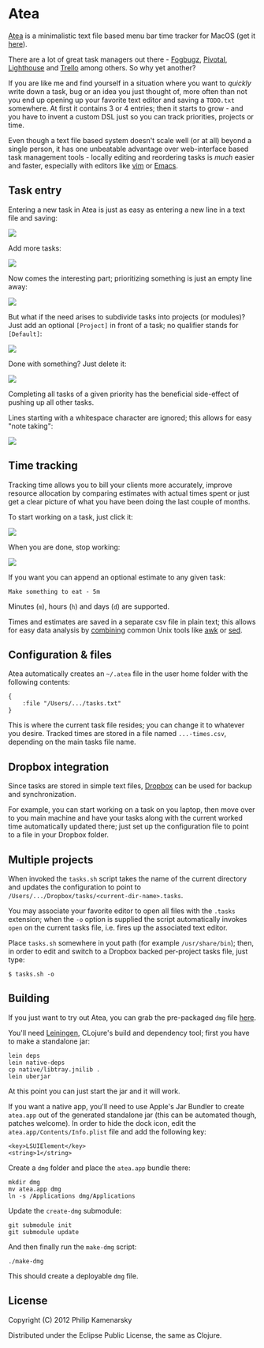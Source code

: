 <!-- <img src="https://github.com/pkamenarsky/atea/raw/master/resources/icon_128.png" align="right"> -->

# Atea

[Atea](https://github.com/downloads/pkamenarsky/atea/atea-1.0.0.dmg) is a minimalistic text file based menu bar time tracker for MacOS (get it [here](https://github.com/downloads/pkamenarsky/atea/atea-1.0.0.dmg)).

There are a lot of great task managers out there - [Fogbugz](http://www.fogcreek.com/fogbugz/), [Pivotal](http://www.pivotaltracker.com/), [Lighthouse](http://lighthouseapp.com/) and [Trello](https://trello.com/) among others. So why yet another?

If you are like me and find yourself in a situation where you want to *quickly* write down a task, bug or an idea you just thought of, more often than not you end up opening up your favorite text editor and saving a `TODO.txt` somewhere. At first it contains 3 or 4 entries; then it starts to grow - and you have to invent a custom DSL just so you can track priorities, projects or time.

Even though a text file based system doesn't scale well (or at all) beyond a single person, it has one unbeatable advantage over web-interface based task management tools - locally editing and reordering tasks is *much* easier and faster, especially with editors like [vim](http://www.vim.org/) or [Emacs](http://www.gnu.org/software/emacs/).

## Task entry

Entering a new task in Atea is just as easy as entering a new line in a text file and saving:

![](https://github.com/pkamenarsky/atea/raw/master/doc/screens/1.png)

Add more tasks:

![](https://github.com/pkamenarsky/atea/raw/master/doc/screens/2.png)

Now comes the interesting part; prioritizing something is just an empty line away:

![](https://github.com/pkamenarsky/atea/raw/master/doc/screens/3.png)

But what if the need arises to subdivide tasks into projects (or modules)? Just add an optional `[Project]` in front of a task; no qualifier stands for `[Default]`:

![](https://github.com/pkamenarsky/atea/raw/master/doc/screens/4.png)

Done with something? Just delete it:

![](https://github.com/pkamenarsky/atea/raw/master/doc/screens/5.png)

Completing all tasks of a given priority has the beneficial side-effect of pushing up all other tasks.

Lines starting with a whitespace character are ignored; this allows for easy "note taking":

![](https://github.com/pkamenarsky/atea/raw/master/doc/screens/6.png)

## Time tracking

Tracking time allows you to bill your clients more accurately, improve resource allocation by comparing estimates with actual times spent or just get a clear picture of what you have been doing the last couple of months.

To start working on a task, just click it:

![](https://github.com/pkamenarsky/atea/raw/master/doc/screens/7.png)

When you are done, stop working:

![](https://github.com/pkamenarsky/atea/raw/master/doc/screens/8.png)

If you want you can append an optional estimate to any given task:

    Make something to eat - 5m

Minutes (`m`), hours (`h`) and days (`d`) are supported.

Times and estimates are saved in a separate csv file in plain text; this allows for easy data analysis by [combining](http://reallylongword.org/sedawk/) common Unix tools like [awk](http://www.grymoire.com/Unix/Awk.html) or [sed](http://www.ibm.com/developerworks/linux/library/l-sed1/index.html).

## Configuration & files

Atea automatically creates an `~/.atea` file in the user home folder with the following contents:

    {
	    :file "/Users/.../tasks.txt"
    }

This is where the current task file resides; you can change it to whatever you desire. Tracked times are stored in a file named `...-times.csv`, depending on the main tasks file name.

## Dropbox integration

Since tasks are stored in simple text files, [Dropbox](http://www.dropbox.com/) can be used for backup and synchronization.

For example, you can start working on a task on you laptop, then move over to you main machine and have your tasks along with the current worked time automatically updated there; just set up the configuration file to point to a file in your Dropbox folder.

## Multiple projects

When invoked the `tasks.sh` script takes the name of the current directory and updates the configuration to point to `/Users/.../Dropbox/tasks/<current-dir-name>.tasks`.

You may associate your favorite editor to open all files with the `.tasks` extension; when the `-o` option is supplied the script automatically invokes `open` on the current tasks file, i.e. fires up the associated text editor.

Place `tasks.sh` somewhere in yout path (for example `/usr/share/bin`); then, in order to edit and switch to a Dropbox backed per-project tasks file, just type:

    $ tasks.sh -o

## Building

If you just want to try out Atea, you can grab the pre-packaged `dmg` file [here](https://github.com/downloads/pkamenarsky/atea/atea-1.0.0.dmg).

You'll need [Leiningen](https://github.com/technomancy/leiningen), CLojure's build and dependency tool; first you have to make a standalone jar:

    lein deps
	lein native-deps
	cp native/libtray.jnilib .
	lein uberjar

At this point you can just start the jar and it will work.

If you want a native app, you'll need to use Apple's Jar Bundler to create `atea.app` out of the generated standalone jar (this can be automated though, patches welcome). In order to hide the dock icon, edit the `atea.app/Contents/Info.plist` file and add the following key:

    <key>LSUIElement</key>
    <string>1</string>

Create a `dmg` folder and place the `atea.app` bundle there:

    mkdir dmg
	mv atea.app dmg
	ln -s /Applications dmg/Applications

Update the `create-dmg` submodule:

    git submodule init
	git submodule update

And then finally run the `make-dmg` script:

    ./make-dmg

This should create a deployable `dmg` file.

## License

Copyright (C) 2012 Philip Kamenarsky

Distributed under the Eclipse Public License, the same as Clojure.
